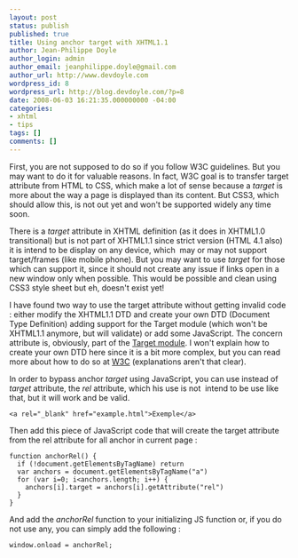 ```yaml
---
layout: post
status: publish
published: true
title: Using anchor target with XHTML1.1
author: Jean-Philippe Doyle
author_login: admin
author_email: jeanphilippe.doyle@gmail.com
author_url: http://www.devdoyle.com
wordpress_id: 8
wordpress_url: http://blog.devdoyle.com/?p=8
date: 2008-06-03 16:21:35.000000000 -04:00
categories:
- xhtml
- tips
tags: []
comments: []
---
```

First, you are not supposed to do so if you follow W3C guidelines. But you may want to do it for valuable reasons. In fact, W3C goal is to transfer target attribute from HTML to CSS, which make a lot of sense because a <em>target</em> is more about the way a page is displayed than its content. But CSS3, which should allow this, is not out yet and won't be supported widely any time soon.

There is a <em>target</em> attribute in XHTML definition (as it does in XHTML1.0 transitional) but is not part of XHTML1.1 since strict version (HTML 4.1 also) it is intend to be display on any device, which  may or may not support target/frames (like mobile phone). But you may want to use <em>target</em> for those which can support it, since it should not create any issue if links open in a new window only when possible. This would be possible and clean using CSS3 style sheet but eh, doesn't exist yet!

I have found two way to use the target attribute without getting invalid code : either modify the XHTML1.1 DTD and create your own DTD (Document Type Definition) adding support for the Target module (which won't be XHTML1.1 anymore, but will validate) or add some JavaScript. The concern attribute is, obviously, part of the <a href="http://www.w3.org/TR/xhtml-modularization/abstract_modules.html#s_targetmodule" target="_blank">Target module</a>. I won't explain how to create your own DTD here since it is a bit more complex, but you can read more about how to do so at <a href="http://www.w3.org/MarkUp/Guide/xhtml-m12n-tutorial/">W3C</a> (explanations aren't that clear).

In order to bypass anchor <em>target</em> using JavaScript, you can use instead of <em>target</em> attribute, the <em>rel </em>attribute, which his use is not  intend to be use like that, but it will work and be valid.

    <a rel="_blank" href="example.html">Exemple</a>

Then add this piece of JavaScript code that will create the target attribute from the rel attribute for all anchor in current page :

    function anchorRel() {
      if (!document.getElementsByTagName) return
      var anchors = document.getElementsByTagName("a")
      for (var i=0; i<anchors.length; i++) {
        anchors[i].target = anchors[i].getAttribute("rel")
      }
    }

And add the <em>anchorRel</em> function to your initializing JS function or, if you do not use any, you can simply add the following :

    window.onload = anchorRel;
